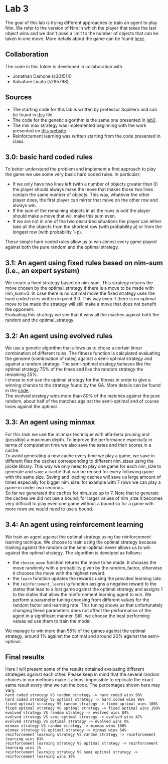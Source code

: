 # Lab 3 
The goal of this lab is trying different approaches to train an agent to play Nim. 
We refer to the version of Nim in which the player that takes the last object wins and we don't pose a limit to the number of objects that can be taken in one move. More details about the game can be found [here](https://en.wikipedia.org/wiki/Nim). 

## Collaboration
The code in this folder is developed in collaboration with  
- Jonathan Damone (s301514)
- Salvatore Licata (s295798)

## Sources
- The starting code for this lab is written by professor Squillero and can be found in [this](https://github.com/squillero/computational-intelligence/blob/master/2022-23/lab3_nim.ipynb) file.
- The code for the genetic algorithm is the same one presented in [lab2](https://github.com/scoleri-mr/computational_intelligence_2022_301841/blob/main/lab2/lab2_set_covering_GA.ipynb).
- The min max strategy was implemented beginning with the work presented on [this website](https://realpython.com/python-minimax-nim/#lose-the-game-of-nim-against-a-python-minimax-player).
- Reinforcement learning was written starting from the code presented in class.
## 3.0: basic hard coded rules
To better understand the problem and implement a first approach to play the game we use some very basic hard coded rules. In particular:
- If we only have two lines left (with a number of objects greater than 0) the player should always make the move that makes those two lines contain the same number of objects. This way, whatever the other player does, the first player can mirror that move on the other row and always win.
- If the sum of the remaining objects in all the rows is odd the player should make a move that will make this sum even.
- If we are not in one of the two described situations the player can either take all the objects from the shortest row (with probability p) or from the longest row (with probability 1-p).  

These simple hard coded rules allow us to win almost every game played against both the pure random and the optimal strategy.

## 3.1: An agent using fixed rules based on nim-sum (i.e., an expert system)
We create a fixed strategy based on nim-sum. This strategy returns the move chosen by the optimal_strategy if there is a move to be made with nim_sum=0.
In case there is no optimal move the fixed strategy uses the hard coded rules written in point 3.0. This way even if there is no optimal move to be made the strategy will still make a move that does not benefit the opponent.  
Evaluating this strategy we see that it wins all the maches against both the random and the optimal_strategy.

## 3.2: An agent using evolved rules
We use a genetic algorithm that allows us to chose a certain linear combination of different rules. The fitness function is calculated evaluating the genome (combination of rules) against a semi-optimal strategy and against a random strategy.
The semi-optimal strategy behaves like the optimal strategy 75% of the times and like the random strategy the remaining 25%.  
I chose to not use the optimal strategy for the fitness in order to give a winning chance to the strategy found by the GA.
More details can be found in the [code](https://github.com/scoleri-mr/computational_intelligence_2022_301841/blob/main/lab3/lab3.ipynb).  
The evolved strategy wins more than 80% of the matches against the pure random, about half of the matches against the semi-optimal and of course loses against the optimal.

## 3.3: An agent using minmax
For this task we use the minmax technique with alfa-beta pruning and (possibly) a maximum depth. To improve the performance especially in terms of computation time we also save the sates and their scores in a cache.  
To avoid generating a new cache every time we play a game, we save in different files the caches corresponding to different nim_sizes using the pickle library. This way we only need to play one game for each nim_size to generate and save a cache that can be reused for every following game with the same size. Saving and loading caches will save us large amount of times especially for bigger nim_size: for example with 7 rows we can play a game in under two seconds.  
So far we generated the caches for nim_size up to 7. Note that to generate the caches we did not use a bound; for larger values of nim_size it becomes very difficult to play even one game without a bound so for a game with more rows we would need to use a bound.

## 3.4: An agent using reinforcement learning
We train an agent against the optimal strategy using the reinforcement learning tecnique. We choose to train using the optimal strategy because training against the random or the semi-optimal never allows us to win against the optimal strategy.
The algorithm is develped as follows:
- the `choose_move` function returns the move to be made. It chooses the move randomly with a probability given by the random_factor, otherwise it chooses the move with the highest reward.
- the `learn` function updates the rewards using the provided learning rate.
- the `reinforcement_learning` function assigns a negative reward to the states that lead to a lost game against the optimal strategy and assigns 1 to the states that allow the reinforcement learning agent to win. 
We perform a parameter tuning choosing from different values for the random factor and learning rate. This tuning shows us that unfortunately changing these parameters does not affect the performance of the agent in a significant manner. Still, we choose the best performing values ad use them to train the model.  

We manage to win more than 55% of the games against the optimal strategy, around 1% against the optimal and around 20% against the semi-optimal.

## Final results
Here I will present some of the results obtained evaluating different strategies against each other. Please keep in mind that the several random choices in our methods make it almost impossible to replicate the exact same result every time we run the code. The percentages shown here may vary.  
`hard coded strategy VS random strategy -> hard coded wins 96%`  
`hard coded strategy VS optimal strategy -> hard coded wins 96%`  
`fixed optimal strategy VS random strategy -> fixed optimal wins 100%`  
`fixed optimal strategy VS optimal strategy -> fixed optimal wins 100%`  
`evolved strategy VS random strategy -> evolved wins 84%`  
`evolved strategy VS semi-optimal strategy -> evolved wins 47%`  
`evolved strategy VS optimal strategy -> evolved wins 0%`  
`minmax strategy VS random strategy -> minmax wins 100%`    
`minmax strategy VS optimal strategy -> minmax wins 54%`  
`reinforcement learning strategy VS random strategy -> reinforcement learning wins 61%`  
`reinforcement learning strategy VS optimal strategy -> reinforcement learning wins 1%`  
`reinforcement learning strategy VS semi optimal strategy -> reinforcement learning wins 19%`
